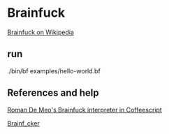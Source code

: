 # Brainfuck

[Brainfuck on Wikipedia](https://en.wikipedia.org/wiki/Brainfuck)

## run

./bin/bf examples/hello-world.bf

## References and help

[Roman De Meo's Brainfuck interpreter in Coffeescript](https://github.com/nero-networks/bf)

[Brainf_cker](https://andrew.hedges.name/experiments/brainf_cker/)
